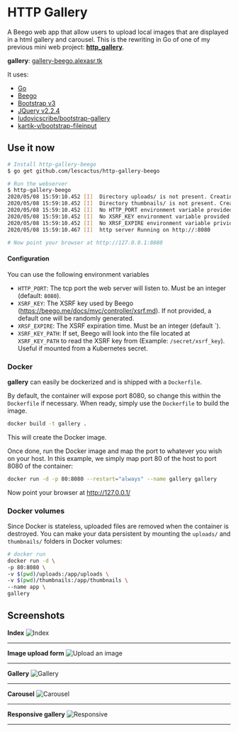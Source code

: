 HTTP Gallery
==================

A Beego web app that allow users to upload local images that are displayed in a html gallery and carousel. This is the rewriting in Go of one of my previous mini web project: **[http_gallery](https://github.com/lescactus/http_gallery)**.

**gallery**: [gallery-beego.alexasr.tk][1]

It uses:

   * [Go][2]
   * [Beego][3]
   * [Bootstrap v3][4]
   * [JQuery v2.2.4][5]
   * [ludovicscribe/bootstrap-gallery][6]
   * [kartik-v/bootstrap-fileinput][7]

Use it now
----------

```sh
# Install http-gallery-beego
$ go get github.com/lescactus/http-gallery-beego

# Run the webserver
$ http-gallery-beego
2020/05/08 15:59:10.452 [I]  Directory uploads/ is not present. Creating it...
2020/05/08 15:59:10.452 [I]  Directory thumbnails/ is not present. Creating it...
2020/05/08 15:59:10.452 [I]  No HTTP_PORT environment variable provided. Fallback to :8080
2020/05/08 15:59:10.452 [I]  No XSRF_KEY environment variable provided. A default one will be randomly generated
2020/05/08 15:59:10.452 [I]  No XRSF_EXPIRE environment variable privided. Fallback to 0
2020/05/08 15:59:10.467 [I]  http server Running on http://:8080

# Now point your browser at http://127.0.0.1:8080
```
#### Configuration
You can use the following environment variables

* `HTTP_PORT`: The tcp port the web server will listen to. Must be an integer (default: `8080`).
* `XSRF_KEY`: The XSRF key used by Beego (https://beego.me/docs/mvc/controller/xsrf.md). If not provided, a default one will be randomly generated.
* `XRSF_EXPIRE`: The XSRF expiration time. Must be an integer (default `).
* `XSRF_KEY_PATH`: If set, Beego will look into the file located at `XSRF_KEY_PATH` to read the XSRF key from (Example: `/secret/xsrf_key`). Useful if mounted from a Kubernetes secret.

### Docker
**gallery** can easily be dockerized and is shipped with a ``Dockerfile``.

By default, the container will expose port 8080, so change this within the ``Dockerfile`` if necessary. When ready, simply use the ``Dockerfile`` to build the image.

```sh
docker build -t gallery .
```
This will create the Docker image.

Once done, run the Docker image and map the port to whatever you wish on your host. In this example, we simply map port 80 of the host to port 8080 of the container:

```sh
docker run -d -p 80:8080 --restart="always" --name gallery gallery 
```

Now point your browser at http://127.0.0.1/ 

### Docker volumes
Since Docker is stateless, uploaded files are removed when the container is destroyed. You can make your data persistent by mounting the `uploads/` and `thumbnails/` folders in Docker volumes:
```sh
# docker run
docker run -d \
-p 80:8080 \
-v $(pwd)/uploads:/app/uploads \
-v $(pwd)/thumbnails:/app/thumbnails \
--name app \
gallery
```




Screenshots
-----------
**Index**
![Index](https://i.imgur.com/DIMzgU6.png "Index")
***
**Image upload form**
![Upload an image](https://i.imgur.com/RGCiG8l.png "Upload an image")
***
**Gallery**
![Gallery](https://i.imgur.com/eadFN3J.png "Gallery")
***
**Carousel**
![Carousel](https://i.imgur.com/WaMuiv9.png "Carousel")
***
**Responsive gallery**
![Responsive](https://i.imgur.com/fGxH2CH.png "Responsive")
***



[1]: https://gallery-beego.alexasr.tk/
[2]: https://golang.org/
[3]: https://beego.me/
[4]: https://getbootstrap.com/
[5]: https://jquery.com/
[6]: https://github.com/ludovicscribe/bootstrap-gallery
[7]: https://github.com/kartik-v/bootstrap-fileinput